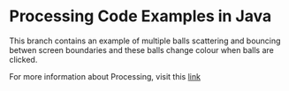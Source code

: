 # Processing Code Examples in Java #

This branch contains an example of multiple balls scattering and bouncing betwen screen boundaries and these balls change colour when balls are clicked.

For more information about Processing, visit this [link](https://processing.org/)
